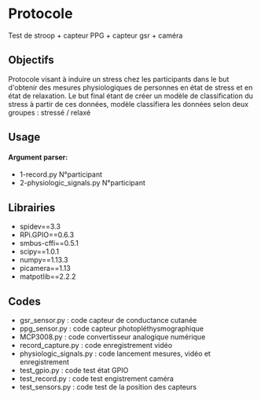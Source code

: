 # Protocole
Test de stroop + capteur PPG + capteur gsr + caméra 
<p>
  <h2>Objectifs</h2>
  Protocole visant à induire un stress chez les participants dans le but d'obtenir des mesures physiologiques de personnes en état                de stress et en état de relaxation. Le but final étant de créer un modèle de classification du stress à partir de ces données, modèle classifiera les données selon deux groupes : stressé / relaxé 
</p>

<h2>Usage</h2>
<h4>Argument parser:</h4>
<ul>
  <li>1-record.py N°participant</li>
  <li>2-physiologic_signals.py N°participant</li>
</ul>

<h2>Librairies</h2>
<ul>
  <li>spidev==3.3</li>
  <li>RPi.GPIO==0.6.3</li>
  <li>smbus-cffi==0.5.1</li>
  <li>scipy==1.0.1</li>
  <li>numpy==1.13.3</li>
  <li>picamera==1.13</li>
  <li>matpotlib==2.2.2</li>
</ul>

<h2>Codes</h2>
<ul>
  <li>gsr_sensor.py : code capteur de conductance cutanée</li>
  <li>ppg_sensor.py : code capteur photopléthysmographique</li>
  <li>MCP3008.py : code convertisseur analogique numérique</li>
  <li>record_capture.py : code enregistrement vidéo</li>
  <li>physiologic_signals.py : code lancement mesures, vidéo et enregistrement</li>
  <li>test_gpio.py : code test état GPIO</li>
  <li>test_record.py : code test engistrement caméra</li>
  <li>test_sensors.py : code test de la position des capteurs</li>
</ul>
